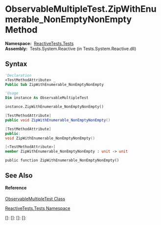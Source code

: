 # ObservableMultipleTest.ZipWithEnumerable\_NonEmptyNonEmpty Method

**Namespace:**  [ReactiveTests.Tests](ReactiveTests.Tests\ReactiveTests.Tests.md)  
**Assembly:**  Tests.System.Reactive (in Tests.System.Reactive.dll)

## Syntax

```vb
'Declaration
<TestMethodAttribute> _
Public Sub ZipWithEnumerable_NonEmptyNonEmpty
```

```vb
'Usage
Dim instance As ObservableMultipleTest

instance.ZipWithEnumerable_NonEmptyNonEmpty()
```

```csharp
[TestMethodAttribute]
public void ZipWithEnumerable_NonEmptyNonEmpty()
```

```c++
[TestMethodAttribute]
public:
void ZipWithEnumerable_NonEmptyNonEmpty()
```

```fsharp
[<TestMethodAttribute>]
member ZipWithEnumerable_NonEmptyNonEmpty : unit -> unit 
```

```jscript
public function ZipWithEnumerable_NonEmptyNonEmpty()
```

## See Also

#### Reference

[ObservableMultipleTest Class](ObservableMultipleTest\ObservableMultipleTest.md)

[ReactiveTests.Tests Namespace](ReactiveTests.Tests\ReactiveTests.Tests.md)

[]: 
[]: 
[]: 
[]: 